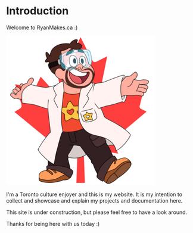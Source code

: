 # Introduction

Welcome to RyanMakes.ca :)

![RyanMakes cartoon avatar](ryanmakesavatar.png)

I'm a Toronto culture enjoyer and this is my website.
It is my intention to collect and showcase and explain my projects and documentation here.


This site is under construction, but please feel free to have a look around.


Thanks for being here with us today :)
